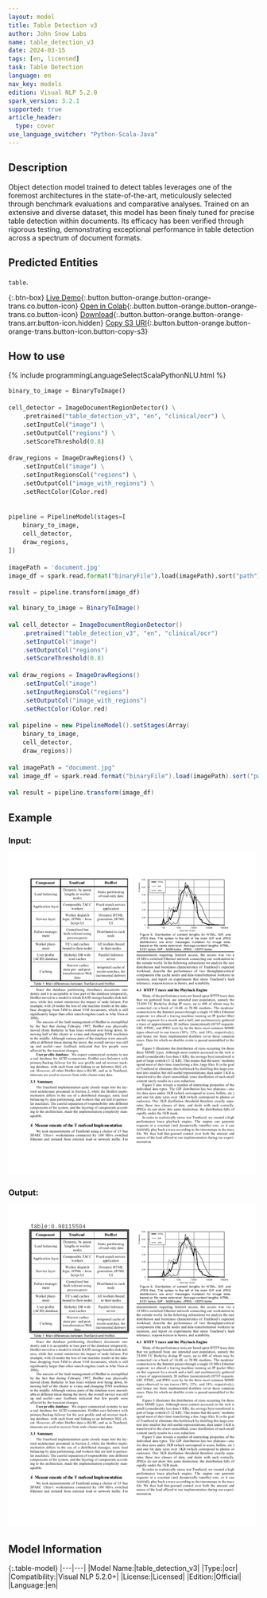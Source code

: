 ```yaml
---
layout: model
title: Table Detection v3
author: John Snow Labs
name: table_detection_v3
date: 2024-03-15
tags: [en, licensed]
task: Table Detection
language: en
nav_key: models
edition: Visual NLP 5.2.0
spark_version: 3.2.1
supported: true
article_header:
  type: cover
use_language_switcher: "Python-Scala-Java"
---
```


## Description

Object detection model trained to detect tables leverages one of the foremost architectures in the state-of-the-art, meticulously selected through benchmark evaluations and comparative analyses. Trained on an extensive and diverse dataset, this model has been finely tuned for precise table detection within documents. Its efficacy has been verified through rigorous testing, demonstrating exceptional performance in table detection across a spectrum of document formats.

## Predicted Entities

``table``.

{:.btn-box}
[Live Demo](https://demo.johnsnowlabs.com/ocr/IMAGE_TABLE_DETECTION/){:.button.button-orange.button-orange-trans.co.button-icon}
[Open in Colab](https://colab.research.google.com/github/JohnSnowLabs/spark-ocr-workshop/blob/master/jupyter/SparkOcrImageTableDetection.ipynb){:.button.button-orange.button-orange-trans.co.button-icon}
[Download](https://s3.amazonaws.com/auxdata.johnsnowlabs.com/clinical/ocr/table_detection_v3_en_5.2.0_3.0_1707370970000.zip){:.button.button-orange.button-orange-trans.arr.button-icon.hidden}
[Copy S3 URI](s3://auxdata.johnsnowlabs.com/clinical/ocr/table_detection_v3_en_5.2.0_3.0_1707370970000.zip){:.button.button-orange.button-orange-trans.button-icon.button-copy-s3}

## How to use

<div class="tabs-box" markdown="1">
{% include programmingLanguageSelectScalaPythonNLU.html %}

```python
binary_to_image = BinaryToImage()

cell_detector = ImageDocumentRegionDetector() \
    .pretrained("table_detection_v3", "en", "clinical/ocr") \
    .setInputCol("image") \
    .setOutputCol("regions") \
    .setScoreThreshold(0.8)

draw_regions = ImageDrawRegions() \
    .setInputCol("image") \
    .setInputRegionsCol("regions") \
    .setOutputCol("image_with_regions") \
    .setRectColor(Color.red)


pipeline = PipelineModel(stages=[
    binary_to_image,
    cell_detector,
    draw_regions,
])

imagePath = 'document.jpg'
image_df = spark.read.format("binaryFile").load(imagePath).sort("path")

result = pipeline.transform(image_df)
```
```scala
val binary_to_image = BinaryToImage()

val cell_detector = ImageDocumentRegionDetector()
    .pretrained("table_detection_v3", "en", "clinical/ocr")
    .setInputCol("image")
    .setOutputCol("regions")
    .setScoreThreshold(0.8)

val draw_regions = ImageDrawRegions()
    .setInputCol("image")
    .setInputRegionsCol("regions")
    .setOutputCol("image_with_regions")
    .setRectColor(Color.red)

val pipeline = new PipelineModel().setStages(Array(
    binary_to_image,
    cell_detector,
    draw_regions))

val imagePath = "document.jpg"
val image_df = spark.read.format("binaryFile").load(imagePath).sort("path")

val result = pipeline.transform(image_df)
```

</div>


## Example

### Input:
![Screenshot](/assets/images/examples_ocr/image5.png)

### Output:
![Screenshot](/assets/images/examples_ocr/image5_tdv3.png)


## Model Information

{:.table-model}
|---|---|
|Model Name:|table_detection_v3|
|Type:|ocr|
|Compatibility:|Visual NLP 5.2.0+|
|License:|Licensed|
|Edition:|Official|
|Language:|en|

